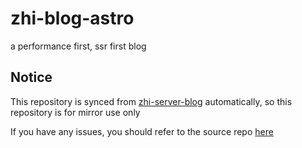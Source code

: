 # zhi-blog-astro

a performance first, ssr first blog

## Notice

This repository is synced from [zhi-server-blog](https://github.com/terwer/zhi/tree/main/apps/zhi-server-blog) automatically, so this repository is for mirror use only

If you have any issues, you should refer to the source repo [here](https://github.com/terwer/zhi/tree/main/apps/zhi-server-blog)
